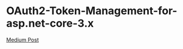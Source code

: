 # OAuth2-Token-Management-for-asp.net-core-3.x
[Medium Post](https://medium.com/@ghstahl/oauth2-token-management-for-asp-net-core-3-x-fdb59ebac7b4?sk=70f38322f4dbeb09cd136969b47e9a6a)
